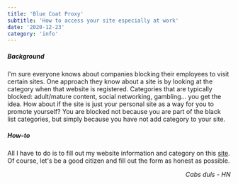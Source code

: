 ```yaml
---
title: 'Blue Coat Proxy'
subtitle: 'How to access your site especially at work'
date: '2020-12-23'
category: 'info'
---
```


##### Background
I'm sure everyone knows about companies blocking their employees to visit certain sites. One approach they know about a site is by looking at the category when that website is registered. Categories that are typically blocked: adult/mature content, social networking, gambling... you get the idea. How about if the site is just your personal site as a way for you to promote yourself? You are blocked not because you are part of the black list categories, but simply because you have not add category to your site.

##### How-to

All I have to do is to fill out my website information and category on this <a target="blank" href="https://sitereview.bluecoat.com">site</a>. Of course, let's be a good citizen and fill out the form as honest as possible. 

<p style='text-align: right;'><em>Cabs duls - HN</em></p>
